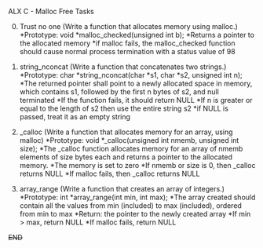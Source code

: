 ALX C - Malloc Free Tasks

0. Trust no one
(Write a function that allocates memory using malloc.)
*Prototype: void *malloc_checked(unsigned int b);
*Returns a pointer to the allocated memory
*if malloc fails, the malloc_checked function should cause normal process termination with a status value of 98

1. string_nconcat
(Write a function that concatenates two strings.)
*Prototype: char *string_nconcat(char *s1, char *s2, unsigned int n);
*The returned pointer shall point to a newly allocated space in memory, which contains s1, followed by the first n bytes of s2, and null terminated
*If the function fails, it should return NULL
*If n is greater or equal to the length of s2 then use the entire string s2
*if NULL is passed, treat it as an empty string

2. _calloc
(Write a function that allocates memory for an array, using malloc)
*Prototype: void *_calloc(unsigned int nmemb, unsigned int size);
*The _calloc function allocates memory for an array of nmemb elements of size bytes each and returns a pointer to the allocated memory.
*The memory is set to zero
*If nmemb or size is 0, then _calloc returns NULL
*If malloc fails, then _calloc returns NULL

3. array_range
(Write a function that creates an array of integers.)
*Prototype: int *array_range(int min, int max);
*The array created should contain all the values from min (included) to max (included), ordered from min to max
*Return: the pointer to the newly created array
*If min > max, return NULL
*If malloc fails, return NULL

~~END~~
